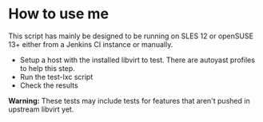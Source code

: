 How to use me
=============

This script has mainly be designed to be running on SLES 12 or openSUSE 13+
either from a Jenkins CI instance or manually.

 * Setup a host with the installed libvirt to test. There are autoyast profiles to
   help this step.
 * Run the test-lxc script
 * Check the results

**Warning:** These tests may include tests for features that aren't pushed in upstream
libvirt yet.
